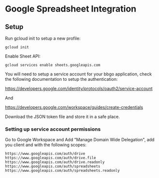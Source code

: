 # Google Spreadsheet Integration

## Setup

Run gcloud init to setup a new profile:

```shell
gcloud init
```

Enable Sheet API:

```shell
gcloud services enable sheets.googleapis.com
```

You will need to setup a service account for your bbgo application, 
check the following documentation to setup the authentication:

<https://developers.google.com/identity/protocols/oauth2/service-account>

And 

<https://developers.google.com/workspace/guides/create-credentials>

Download the JSON token file and store it in a safe place.

### Setting up service account permissions

Go to Google Workspace and Add "Manage Domain Wide Delegation", add you client and with the following scopes:

```
https://www.googleapis.com/auth/drive
https://www.googleapis.com/auth/drive.file
https://www.googleapis.com/auth/drive.readonly
https://www.googleapis.com/auth/spreadsheets
https://www.googleapis.com/auth/spreadsheets.readonly
```


